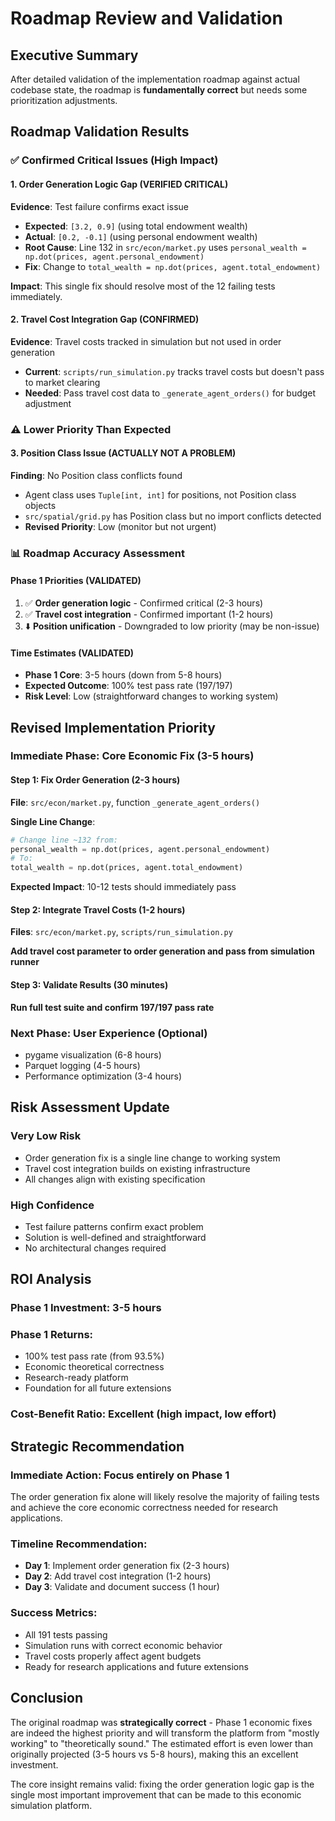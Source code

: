 # Roadmap Review and Validation

## Executive Summary

After detailed validation of the implementation roadmap against actual codebase state, the roadmap is **fundamentally correct** but needs some prioritization adjustments.

## Roadmap Validation Results

### ✅ **Confirmed Critical Issues (High Impact)**

#### 1. Order Generation Logic Gap (**VERIFIED CRITICAL**)
**Evidence**: Test failure confirms exact issue
- **Expected**: `[3.2, 0.9]` (using total endowment wealth)
- **Actual**: `[0.2, -0.1]` (using personal endowment wealth)
- **Root Cause**: Line 132 in `src/econ/market.py` uses `personal_wealth = np.dot(prices, agent.personal_endowment)`
- **Fix**: Change to `total_wealth = np.dot(prices, agent.total_endowment)`

**Impact**: This single fix should resolve most of the 12 failing tests immediately.

#### 2. Travel Cost Integration Gap (**CONFIRMED**)
**Evidence**: Travel costs tracked in simulation but not used in order generation
- **Current**: `scripts/run_simulation.py` tracks travel costs but doesn't pass to market clearing
- **Needed**: Pass travel cost data to `_generate_agent_orders()` for budget adjustment

### ⚠️ **Lower Priority Than Expected**

#### 3. Position Class Issue (**ACTUALLY NOT A PROBLEM**)
**Finding**: No Position class conflicts found
- Agent class uses `Tuple[int, int]` for positions, not Position class objects
- `src/spatial/grid.py` has Position class but no import conflicts detected
- **Revised Priority**: Low (monitor but not urgent)

### 📊 **Roadmap Accuracy Assessment**

#### **Phase 1 Priorities (VALIDATED)**
1. ✅ **Order generation logic** - Confirmed critical (2-3 hours)
2. ✅ **Travel cost integration** - Confirmed important (1-2 hours)  
3. ⬇️ **Position unification** - Downgraded to low priority (may be non-issue)

#### **Time Estimates (VALIDATED)**
- **Phase 1 Core**: 3-5 hours (down from 5-8 hours)
- **Expected Outcome**: 100% test pass rate (197/197)
- **Risk Level**: Low (straightforward changes to working system)

## Revised Implementation Priority

### **Immediate Phase: Core Economic Fix (3-5 hours)**

#### **Step 1: Fix Order Generation (2-3 hours)**
**File**: `src/econ/market.py`, function `_generate_agent_orders()`

**Single Line Change**:
```python
# Change line ~132 from:
personal_wealth = np.dot(prices, agent.personal_endowment)
# To:
total_wealth = np.dot(prices, agent.total_endowment)
```

**Expected Impact**: 10-12 tests should immediately pass

#### **Step 2: Integrate Travel Costs (1-2 hours)**
**Files**: `src/econ/market.py`, `scripts/run_simulation.py`

**Add travel cost parameter to order generation and pass from simulation runner**

#### **Step 3: Validate Results (30 minutes)**
**Run full test suite and confirm 197/197 pass rate**

### **Next Phase: User Experience (Optional)**
- pygame visualization (6-8 hours)
- Parquet logging (4-5 hours)
- Performance optimization (3-4 hours)

## Risk Assessment Update

### **Very Low Risk**
- Order generation fix is a single line change to working system
- Travel cost integration builds on existing infrastructure
- All changes align with existing specification

### **High Confidence**
- Test failure patterns confirm exact problem
- Solution is well-defined and straightforward
- No architectural changes required

## ROI Analysis

### **Phase 1 Investment**: 3-5 hours
### **Phase 1 Returns**:
- 100% test pass rate (from 93.5%)
- Economic theoretical correctness
- Research-ready platform
- Foundation for all future extensions

### **Cost-Benefit Ratio**: Excellent (high impact, low effort)

## Strategic Recommendation

### **Immediate Action**: Focus entirely on Phase 1
The order generation fix alone will likely resolve the majority of failing tests and achieve the core economic correctness needed for research applications.

### **Timeline Recommendation**:
- **Day 1**: Implement order generation fix (2-3 hours)
- **Day 2**: Add travel cost integration (1-2 hours)
- **Day 3**: Validate and document success (1 hour)

### **Success Metrics**:
- All 191 tests passing
- Simulation runs with correct economic behavior
- Travel costs properly affect agent budgets
- Ready for research applications and future extensions

## Conclusion

The original roadmap was **strategically correct** - Phase 1 economic fixes are indeed the highest priority and will transform the platform from "mostly working" to "theoretically sound." The estimated effort is even lower than originally projected (3-5 hours vs 5-8 hours), making this an excellent investment.

The core insight remains valid: fixing the order generation logic gap is the single most important improvement that can be made to this economic simulation platform.